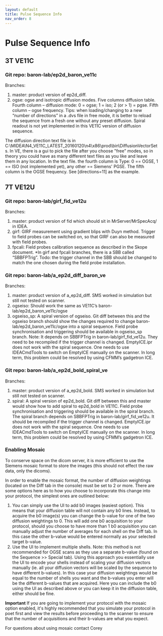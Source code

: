 ```yaml
---
layout: default
title: Pulse Sequence Info
nav_order: 8
---
```

# Pulse Sequence Info

## 3T VE11C
### Git repo: baron-lab/ep2d_baron_ve11c
Branches:
1. master: product version of ep2d_diff. 
2. ogse: ogse and isotropic diffusion modes. Five columns diffusion table. Fourth column – diffusion mode: 0 = ogse; 1 = iso; 2 (or > 1) = pgse. Fifth column – ogse frequency. Tips: when loading/changing to a new “number of directions” in a .dvs file in free mode, it is better to reload the sequence from a fresh one without any preset diffusion. Spiral readout is not yet implemented in this VE11C version of diffusion sequence.

The diffusion direction text file is in C:\MIDEA\N4_VE11C_LATEST_20160120\n4\x86\prod\bin\DiffusionVectorSets. In VE, there is a gui to pick the file after you choose "free" modes, so in theory you could have as many different text files as you like and leave them in any location. In the text file. the fourth column is Type: 0 == OGSE, 1 == ISO (not implemented yet), any other == Siemens' PGSE. The fifth column is the OGSE frequency. See [directions=11] as the example.

## 7T VE12U
### Git repo: baron-lab/girf_fid_ve12u
Branches:

1. master: product version of fid which should sit in MrServer/MrSpecAcq/ in IDEA.
2. girf: GIRF measurement using gradient blips with Duyn method. Trigger to field probes can be switched on, so that GIRF can also be measured with field probes.
3. fpcali: Field probes calibration sequence as described in the Skope document. *In girf and fpcali branches, there is a SBB called “SBBFPTrig”. Todo: the trigger channel in the SBB should be changed to match the one chosen during the field probe installation.

### Git repo: baron-lab/a_ep2d_diff_baron_ve
Branches:

1. master: product version of a_ep2d_diff. SMS worked in simulation but still not tested on scanner.
2. ogseiso: Should work the same as VE11C’s baron-lab/ep2d_baron_ve11c/ogse
3. ogseiso_sp: A spiral version of ogseiso. Git diff between this and the ogseiso branch should show the changes required to change baron-lab/ep2d_baron_ve11c/ogse into a spiral sequence. Field probe synchronisation and triggering should be available in ogseiso_sp branch. Note: It depends on SBBFPTrig in baron-lab/girf_fid_ve12u. They need to be recompiled if the trigger channel is changed. EmptyICE.ipr does not work with the spiral sequence. One needs to use IDEACmdTools to switch on EmptyICE manually on the scanner. In long term, this problem could be resolved by using CFMM’s gadgetron ICE.

### Git repo: baron-lab/a_ep2d_bold_spiral_ve
Branches:

1. master: product version of a_ep2d_bold. SMS worked in simulation but still not tested on scanner.
2. spiral: A spiral version of ep2d_bold. Git diff between this and master would show how to add spiral to ep2d_bold in VE11C. Field probe synchronisation and triggering should be available in the spiral branch. The spiral branch depends on SBBFPTrig in baron-lab/girf_fid_ve12u. It should be recompiled if the trigger channel is changed. EmptyICE.ipr does not work with the spiral sequence. One needs to use IDEACmdTools to switch on EmptyICE manually on the scanner. In long term, this problem could be resolved by using CFMM’s gadgetron ICE.

### Enabling Mosaic

To conserve space on the dicom server, it is more efficient to use the Siemens mosaic format to store the images (this should not effect the raw data, only the dicoms). 
 
In order to enable the mosaic format, the number of diffusion weightings (located on the Diff tab in the console) must be set to 2 or more. There are some options here as to how you choose to incorporate this change into your protocol, the simplest ones are outlined below:
 
1. You can simply use the UI to add b0 images (easiest option). This means that your diffusion table will not contain any b0 lines. Instead, to acquire the b0 image(s) you can change the b-value for one of the two diffusion weightings to 0. This will add one b0 acquisition to your protocol, should you choose to have more than 1 b0 acquisition you can manually adjust the number of averages for each shell on the Diff tab. In this case the other b-value would be entered normally as your selected target b-value.
2. Use the UI to implement multiple shells. Note: this method is not recommended for OGSE scans as they use a separate b-value (found on the Sequence >> Special tab). Using this approach you essentially use the UI to encode your shells instead of scaling your diffusion vectors manually (ie. all your diffusion vectors will be scaled by the sequence to have different b-values). In this case your diffusion weightings would be equal to the number of shells you want and the b-values you enter will be the different b-values that are acquired. Here you can include the b0 using the UI as described above or you can keep it in the diffusion table, either should be fine.   

**Important** If you are going to implement your protocol with the mosaic option enabled, it's highly recommended that you simulate your protocol in poet first and view the results before proceeding to the scanner to ensure that the number of acquisitions and their b-values are what you expect.
 
For questions about using mosaic contact Corey 